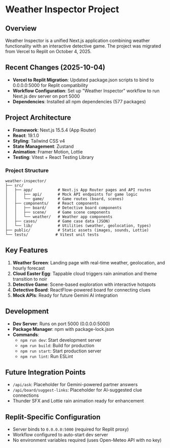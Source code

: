 # Weather Inspector Project

## Overview
Weather Inspector is a unified Next.js application combining weather functionality with an interactive detective game. The project was migrated from Vercel to Replit on October 4, 2025.

## Recent Changes (2025-10-04)
- **Vercel to Replit Migration**: Updated package.json scripts to bind to 0.0.0.0:5000 for Replit compatibility
- **Workflow Configuration**: Set up "Weather Inspector" workflow to run Next.js dev server on port 5000
- **Dependencies**: Installed all npm dependencies (577 packages)

## Project Architecture
- **Framework**: Next.js 15.5.4 (App Router)
- **React**: 19.1.0
- **Styling**: Tailwind CSS v4
- **State Management**: Zustand
- **Animation**: Framer Motion, Lottie
- **Testing**: Vitest + React Testing Library

### Project Structure
```
weather-inspector/
├── src/
│   ├── app/           # Next.js App Router pages and API routes
│   │   ├── api/       # Mock API endpoints for game logic
│   │   └── game/      # Game routes (board, scenes)
│   ├── components/    # React components
│   │   ├── board/     # Detective board components
│   │   ├── scene/     # Game scene components
│   │   └── weather/   # Weather app components
│   ├── cases/         # Game case data (JSON)
│   └── lib/           # Utilities (weather, geolocation, types)
├── public/            # Static assets (images, sounds, Lottie)
└── tests/            # Vitest unit tests
```

## Key Features
1. **Weather Screen**: Landing page with real-time weather, geolocation, and hourly forecast
2. **Cloud Easter Egg**: Tappable cloud triggers rain animation and theme transition to noir
3. **Detective Game**: Scene-based exploration with interactive hotspots
4. **Detective Board**: ReactFlow-powered board for connecting clues
5. **Mock APIs**: Ready for future Gemini AI integration

## Development
- **Dev Server**: Runs on port 5000 (0.0.0.0:5000)
- **Package Manager**: npm with package-lock.json
- **Commands**: 
  - `npm run dev`: Start development server
  - `npm run build`: Build for production
  - `npm run start`: Start production server
  - `npm run lint`: Run ESLint

## Future Integration Points
- `/api/ask`: Placeholder for Gemini-powered partner answers
- `/api/board/suggest-links`: Placeholder for AI-suggested clue connections
- Thunder SFX and Lottie rain animation ready for enhancement

## Replit-Specific Configuration
- Server binds to `0.0.0.0:5000` (required for Replit proxy)
- Workflow configured to auto-start dev server
- No environment variables required (uses Open-Meteo API with no key)
